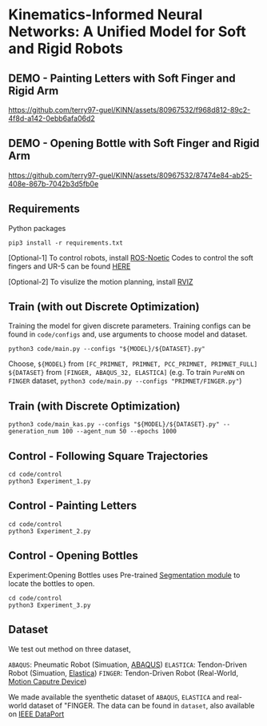 
# Kinematics-Informed Neural Networks: A Unified Model for Soft and Rigid Robots

## DEMO - Painting Letters with Soft Finger and Rigid Arm
https://github.com/terry97-guel/KINN/assets/80967532/f968d812-89c2-4f8d-a142-0ebb6afa06d2



## DEMO - Opening Bottle with Soft Finger and Rigid Arm
https://github.com/terry97-guel/KINN/assets/80967532/87474e84-ab25-408e-867b-7042b3d5fb0e




## Requirements
Python packages
```
pip3 install -r requirements.txt
```

[Optional-1]
To control robots, install [ROS-Noetic](http://wiki.ros.org/noetic/Installation/Ubuntu)
Codes to control the soft fingers and UR-5 can be found [HERE](https://github.com/terry97-guel/SORO-Dynamixel-python)


[Optional-2]
To visulize the motion planning, install [RVIZ](http://wiki.ros.org/rviz/UserGuide)

## Train (with out Discrete Optimization)
Training the model for given discrete parameters.
Training configs can be found in `code/configs` and, use arguments to choose model and dataset.


```
python3 code/main.py --configs "${MODEL}/${DATASET}.py"
```
Choose, 
`${MODEL}` from `[FC_PRIMNET, PRIMNET, PCC_PRIMNET, PRIMNET_FULL]`
`${DATASET}` from `[FINGER, ABAQUS_32, ELASTICA]`
(e.g. To train `PureNN` on `FINGER` dataset,  `python3 code/main.py --configs "PRIMNET/FINGER.py"`)


## Train (with Discrete Optimization)
```
python3 code/main_kas.py --configs "${MODEL}/${DATASET}.py" --generation_num 100 --agent_num 50 --epochs 1000
```

## Control - Following Square Trajectories
```
cd code/control
python3 Experiment_1.py
```

## Control - Painting Letters
```
cd code/control
python3 Experiment_2.py
```

## Control - Opening Bottles
Experiment:Opening Bottles uses Pre-trained [Segmentation module](https://github.com/terry97-guel/UnseenObjectClustering) to locate the bottles to open.

```
cd code/control
python3 Experiment_3.py
```

## Dataset
We test out method on three dataset,

`ABAQUS`: Pneumatic Robot (Simuation, [ABAQUS](https://www.3ds.com/products-services/simulia/products/abaqus/))
`ELASTICA`: Tendon-Driven Robot (Simuation, [Elastica](https://github.com/GazzolaLab/PyElastica))
`FINGER`: Tendon-Driven Robot (Real-World, [Motion Caputre Device](https://optitrack.com/cameras/flex-13/))

We made available the syenthetic dataset of `ABAQUS`, `ELASTICA` and real-world dataset of "FINGER.
The data can be found in `dataset`, also available on [IEEE DataPort](10.21227/5h7v-aq35)



